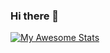 ### Hi there 👋

[![My Awesome Stats](https://awesome-github-stats.azurewebsites.net/user-stats/JLussiez?cardType=github&theme=onedark&preferLogin=false&Border=6CDD6D)](https://git.io/awesome-stats-card)
